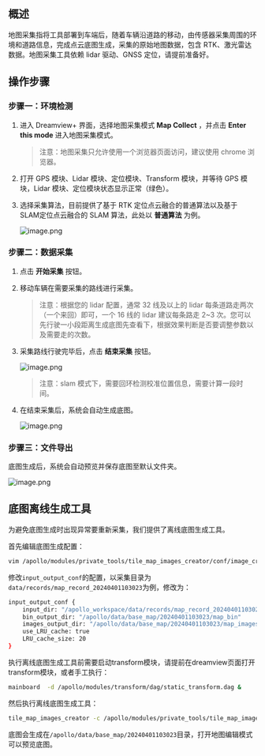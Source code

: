 



## 概述

地图采集指将工具部署到车端后，随着车辆沿道路的移动，由传感器采集周围的环境和道路信息，完成点云底图生成，采集的原始地图数据，包含 RTK、激光雷达数据。地图采集工具依赖 lidar 驱动、GNSS 定位，请提前准备好。

## 操作步骤

### 步骤一：环境检测

1. 进入 Dreamview+ 界面，选择地图采集模式 **Map Collect** ，并点击 **Enter this mode** 进入地图采集模式。

   > 注意：地图采集只允许使用一个浏览器页面访问，建议使用 chrome 浏览器。

2. 打开 GPS 模块、Lidar 模块、定位模块、Transform 模块，并等待 GPS 模块，Lidar 模块、定位模块状态显示正常（绿色）。

3. 选择采集算法，目前提供了基于 RTK 定位点云融合的普通算法以及基于SLAM定位点云融合的 SLAM 算法，此处以 **普通算法** 为例。

   ![image.png](https://bce.bdstatic.com/doc/Apollo-Homepage-Document/Apollo_Beta_Doc/image_0b09997.png)


### 步骤二：数据采集

1. 点击 **开始采集** 按钮。

2. 移动车辆在需要采集的路线进行采集。

   > 注意：根据您的 lidar 配置，通常 32 线及以上的 lidar 每条道路走两次（一个来回）即可，一个 16 线的 lidar 建议每条路走 2~3 次。您可以先行驶一小段距离生成底图先查看下，根据效果判断是否要调整参数以及需要走的次数。

3. 采集路线行驶完毕后，点击 **结束采集** 按钮。

   ![image.png](https://bce.bdstatic.com/doc/Apollo-Homepage-Document/Apollo_Beta_Doc/image_3c5bbf5.png)

   > 注意：slam 模式下，需要回环检测校准位置信息，需要计算一段时间。

4. 在结束采集后，系统会自动生成底图。

   ![image.png](https://bce.bdstatic.com/doc/Apollo-Homepage-Document/Apollo_Beta_Doc/image_b970989.png)


### 步骤三：文件导出

底图生成后，系统会自动预览并保存底图至默认文件夹。

![image.png](https://bce.bdstatic.com/doc/Apollo-Homepage-Document/Apollo_Beta_Doc/image_7a529f0.png)


## 底图离线生成工具
为避免底图生成时出现异常要重新采集，我们提供了离线底图生成工具。

首先编辑底图生成配置：

```bash
vim /apollo/modules/private_tools/tile_map_images_creator/conf/image_creator_conf.pb.txt
```

修改`input_output_conf`的配置，以采集目录为`data/records/map_record_20240401103023`为例，修改为：

```bash
input_output_conf {
    input_dir: "/apollo_workspace/data/records/map_record_20240401103023"
    bin_output_dir: "/apollo/data/base_map/20240401103023/map_bin"
    images_output_dir: "/apollo/data/base_map/20240401103023/map_images"
    use_LRU_cache: true
    LRU_cache_size: 20
}
```
执行离线底图生成工具前需要启动transform模块，请提前在dreamview页面打开transform模块，或者手工执行：
```bash
mainboard  -d /apollo/modules/transform/dag/static_transform.dag &
```
然后执行离线底图生成工具：

```bash
tile_map_images_creator -c /apollo/modules/private_tools/tile_map_images_creator/conf/image_creator_conf.pb.txt
```

底图会生成在`/apollo/data/base_map/20240401103023`目录，打开地图编辑模式可以预览底图。
